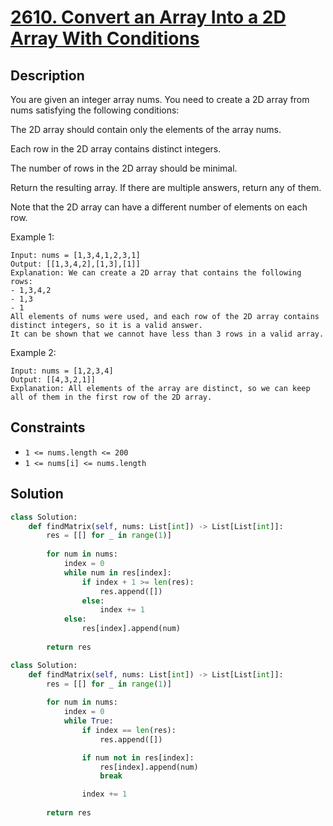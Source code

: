 # [2610. Convert an Array Into a 2D Array With Conditions](https://leetcode.com/problems/convert-an-array-into-a-2d-array-with-conditions/description/?envType=daily-question&envId=2024-01-02)

## Description

You are given an integer array nums. You need to create a 2D array from nums satisfying the following conditions:

The 2D array should contain only the elements of the array nums.

Each row in the 2D array contains distinct integers.

The number of rows in the 2D array should be minimal.

Return the resulting array. If there are multiple answers, return any of them.


Note that the 2D array can have a different number of elements on each row.



Example 1:

```
Input: nums = [1,3,4,1,2,3,1]
Output: [[1,3,4,2],[1,3],[1]]
Explanation: We can create a 2D array that contains the following rows:
- 1,3,4,2
- 1,3
- 1
All elements of nums were used, and each row of the 2D array contains distinct integers, so it is a valid answer.
It can be shown that we cannot have less than 3 rows in a valid array.
```

Example 2:

```
Input: nums = [1,2,3,4]
Output: [[4,3,2,1]]
Explanation: All elements of the array are distinct, so we can keep all of them in the first row of the 2D array.
```

## Constraints

- `1 <= nums.length <= 200`
- `1 <= nums[i] <= nums.length`


## Solution

```python
class Solution:
    def findMatrix(self, nums: List[int]) -> List[List[int]]:
        res = [[] for _ in range(1)]
        
        for num in nums:
            index = 0
            while num in res[index]:
                if index + 1 >= len(res):
                    res.append([])
                else:
                    index += 1
            else:
                res[index].append(num)
        
        return res


```

```python
class Solution:
    def findMatrix(self, nums: List[int]) -> List[List[int]]:
        res = [[] for _ in range(1)]
        
        for num in nums:
            index = 0
            while True:
                if index == len(res):
                    res.append([])

                if num not in res[index]:
                    res[index].append(num)
                    break

                index += 1
        
        return res
```





